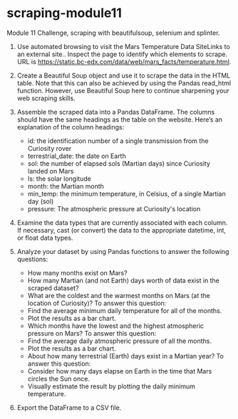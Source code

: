 # scraping-module11
Module 11 Challenge, scraping with beautifulsoup, selenium and splinter. 

1. Use automated browsing to visit the Mars Temperature Data SiteLinks to an external site.. Inspect the page to identify which elements to scrape.
   URL is https://static.bc-edx.com/data/web/mars_facts/temperature.html.

2. Create a Beautiful Soup object and use it to scrape the data in the HTML table. Note that this can also be achieved by using the Pandas read_html function. 
   However, use Beautiful Soup here to continue sharpening your web scraping skills.

3. Assemble the scraped data into a Pandas DataFrame. The columns should have the same headings as the table on the website. Here’s an explanation of the column headings:
    - id: the identification number of a single transmission from the Curiosity rover
    - terrestrial_date: the date on Earth
    - sol: the number of elapsed sols (Martian days) since Curiosity landed on Mars
    - ls: the solar longitude
    - month: the Martian month
    - min_temp: the minimum temperature, in Celsius, of a single Martian day (sol)
    - pressure: The atmospheric pressure at Curiosity's location
   
4. Examine the data types that are currently associated with each column. If necessary, cast (or convert) the data to the appropriate datetime, int, or float data types.

5. Analyze your dataset by using Pandas functions to answer the following questions:

    - How many months exist on Mars?
    - How many Martian (and not Earth) days worth of data exist in the scraped dataset?
    - What are the coldest and the warmest months on Mars (at the location of Curiosity)? To answer this question:
    - Find the average minimum daily temperature for all of the months.
    - Plot the results as a bar chart.
    - Which months have the lowest and the highest atmospheric pressure on Mars? To answer this question:
    - Find the average daily atmospheric pressure of all the months.
    - Plot the results as a bar chart.
    - About how many terrestrial (Earth) days exist in a Martian year? To answer this question:
    - Consider how many days elapse on Earth in the time that Mars circles the Sun once.
    - Visually estimate the result by plotting the daily minimum temperature.
    
6. Export the DataFrame to a CSV file.